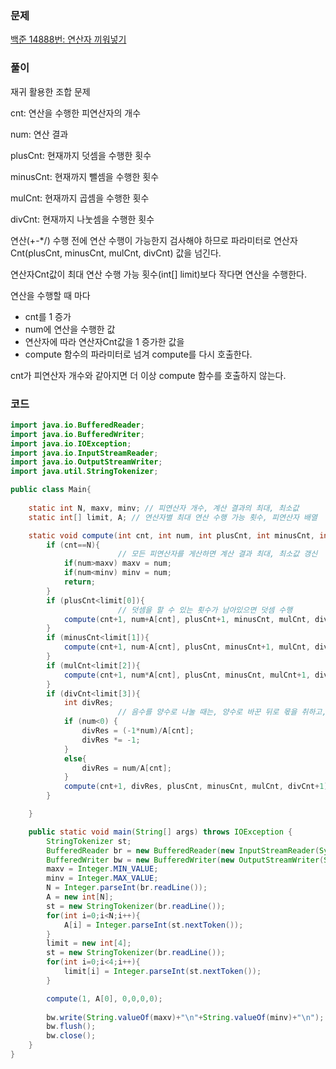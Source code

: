 ### 문제
[백준 14888번: 연산자 끼워넣기](https://www.acmicpc.net/problem/14888)  

### 풀이  
재귀 활용한 조합 문제

cnt: 연산을 수행한 피연산자의 개수

num: 연산 결과

plusCnt: 현재까지 덧셈을 수행한 횟수

minusCnt: 현재까지 뺄셈을 수행한 횟수

mulCnt: 현재까지 곱셈을 수행한 횟수

divCnt: 현재까지 나눗셈을 수행한 횟수

연산(+-*/) 수행 전에 연산 수행이 가능한지 검사해야 하므로 파라미터로 연산자Cnt(plusCnt, minusCnt, mulCnt, divCnt) 값을 넘긴다.

연산자Cnt값이 최대 연산 수행 가능 횟수(int[] limit)보다 작다면 연산을 수행한다.

연산을 수행할 때 마다 
- cnt를 1 증가
- num에 연산을 수행한 값
- 연산자에 따라 연산자Cnt값을 1 증가한 값을
- compute 함수의 파라미터로 넘겨 compute를 다시 호출한다.

cnt가 피연산자 개수와 같아지면 더 이상 compute 함수를 호출하지 않는다.  

### 코드
```java
import java.io.BufferedReader;
import java.io.BufferedWriter;
import java.io.IOException;
import java.io.InputStreamReader;
import java.io.OutputStreamWriter;
import java.util.StringTokenizer;

public class Main{
    
    static int N, maxv, minv; // 피연산자 개수, 계산 결과의 최대, 최소값
    static int[] limit, A; // 연산자별 최대 연산 수행 가능 횟수, 피연산자 배열

    static void compute(int cnt, int num, int plusCnt, int minusCnt, int mulCnt, int divCnt){
        if (cnt==N){
						// 모든 피연산자를 게산하면 계산 결과 최대, 최소값 갱신
            if(num>maxv) maxv = num;
            if(num<minv) minv = num;
            return;
        }
        if (plusCnt<limit[0]){
						// 덧셈을 할 수 있는 횟수가 남아있으면 덧셈 수행
            compute(cnt+1, num+A[cnt], plusCnt+1, minusCnt, mulCnt, divCnt);
        }
        if (minusCnt<limit[1]){
            compute(cnt+1, num-A[cnt], plusCnt, minusCnt+1, mulCnt, divCnt);
        }
        if (mulCnt<limit[2]){
            compute(cnt+1, num*A[cnt], plusCnt, minusCnt, mulCnt+1, divCnt);
        }
        if (divCnt<limit[3]){
            int divRes;
						// 음수를 양수로 나눌 때는, 양수로 바꾼 뒤로 몫을 취하고, 그 몫을 음수로 바꾼다.
            if (num<0) {
                divRes = (-1*num)/A[cnt];
                divRes *= -1;
            }
            else{
                divRes = num/A[cnt];
            }
            compute(cnt+1, divRes, plusCnt, minusCnt, mulCnt, divCnt+1);
        }

    }

    public static void main(String[] args) throws IOException {
        StringTokenizer st;
        BufferedReader br = new BufferedReader(new InputStreamReader(System.in));
        BufferedWriter bw = new BufferedWriter(new OutputStreamWriter(System.out));
        maxv = Integer.MIN_VALUE;
        minv = Integer.MAX_VALUE;
        N = Integer.parseInt(br.readLine());
        A = new int[N];
        st = new StringTokenizer(br.readLine());
        for(int i=0;i<N;i++){
            A[i] = Integer.parseInt(st.nextToken());
        }
        limit = new int[4];
        st = new StringTokenizer(br.readLine());
        for(int i=0;i<4;i++){
            limit[i] = Integer.parseInt(st.nextToken());
        }

        compute(1, A[0], 0,0,0,0);
        
        bw.write(String.valueOf(maxv)+"\n"+String.valueOf(minv)+"\n");
        bw.flush();
        bw.close();
    }
}

